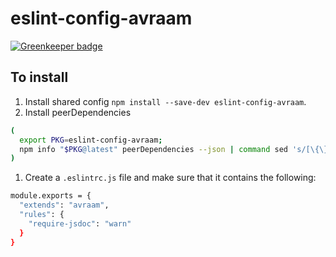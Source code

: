 # eslint-config-avraam

[![Greenkeeper badge](https://badges.greenkeeper.io/AvraamMavridis/eslint-config-avraam.svg)](https://greenkeeper.io/)

## To install

1. Install shared config `npm install --save-dev eslint-config-avraam`.
2. Install peerDependencies

```bash
(
  export PKG=eslint-config-avraam;
  npm info "$PKG@latest" peerDependencies --json | command sed 's/[\{\},]//g ; s/: /@/g' | xargs npm install --save-dev "$PKG@latest"
)
```

1. Create a `.eslintrc.js` file and make sure that it contains the following:

```bash
module.exports = {
  "extends": "avraam",
  "rules": {
    "require-jsdoc": "warn"
  }
}
```
